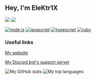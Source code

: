 ## Hey, I'm EleKtr1X

<img src="https://img.shields.io/badge/i%20like%20this-blue-%230099ff"/>
<img src="https://img.shields.io/badge/and%20this%20one-too-%23000080"/>


[![node.js]](https://nodejs.org/)
[![javascript]](https://en.wikipedia.org/wiki/JavaScript)
[![typescript]](https://www.typescriptlang.org/)
[![ruby]](https://www.ruby-lang.org/en/)


### Useful links
[My website][website]

[My Discord bot's support server][bot]

![My GitHub stats](https://github-readme-stats.vercel.app/api?username=EleKtr1X&theme=prussian&show_icons=true&hide_border=true)
![My top languages](https://github-readme-stats.vercel.app/api/top-langs/?username=EleKtr1X&layout=compact&langs_count=6&hide_border=true&theme=prussian)

[bot]: https://discord.gg/dqV3ypQ
[website]: https://elektr1x.github.io
[node.js]: https://img.shields.io/badge/node.js-339933?style=for-the-badge&labelColor=1e2122&logo=nodedotjs
[javascript]: https://img.shields.io/badge/javascript-f7df1e?style=for-the-badge&labelColor=f7df1e&logoColor=333333&logo=javascript
[typescript]: https://img.shields.io/badge/typescript-3178c6?style=for-the-badge&labelColor=3178c6&logoColor=white&logo=typescript
[ruby]: https://img.shields.io/badge/ruby-cc342d?style=for-the-badge&labelColor=fad3a1&logoColor=cc342d&logo=ruby
